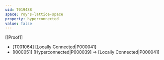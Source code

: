```yaml
---
uid: T019488
space: roy's-lattice-space
property: hyperconnected
value: false
---
```

[[Proof]]

* [T001064] [Locally Connected|P000041]
* [I000051] [Hyperconnected|P000039] => [Locally Connected|P000041]

